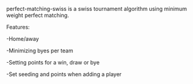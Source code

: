 perfect-matching-swiss is a swiss tournament algorithm using minimum weight perfect matching.

Features:

-Home/away

-Minimizing byes per team

-Setting points for a win, draw or bye

-Set seeding and points when adding a player
